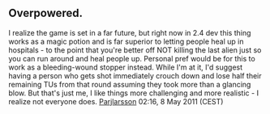 ## Overpowered.

I realize the game is set in a far future, but right now in 2.4 dev this
thing works as a magic potion and is far superior to letting people heal
up in hospitals - to the point that you're better off NOT killing the
last alien just so you can run around and heal people up. Personal pref
would be for this to work as a bleeding-wound stopper instead. While I'm
at it, I'd suggest having a person who gets shot immediately crouch down
and lose half their remaining TUs from that round assuming they took
more than a glancing blow. But that's just me, I like things more
challenging and more realistic - I realize not everyone does.
[Parjlarsson](User:Parjlarsson "wikilink") 02:16, 8 May 2011 (CEST)